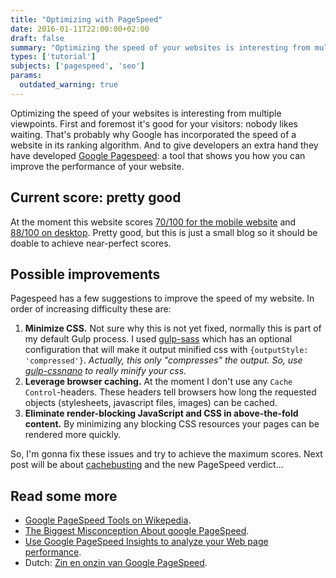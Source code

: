 ```yaml
---
title: "Optimizing with PageSpeed"
date: 2016-01-11T22:00:00+02:00
draft: false
summary: "Optimizing the speed of your websites is interesting from multiple viewpoints. First and foremost it's good for your visitors: nobody likes waiting. That's probably why Google has incorporated the speed of a website in its ranking algorithm. And to give developers an extra hand they have developed Google Pagespeed: a tool that shows you how you can improve the performance of your website."
types: ['tutorial']
subjects: ['pagespeed', 'seo']
params:
  outdated_warning: true
---
```


Optimizing the speed of your websites is interesting from multiple viewpoints. First and foremost it's good for your visitors: nobody likes waiting. That's probably why Google has incorporated the speed of a website in its ranking algorithm. And to give developers an extra hand they have developed [Google Pagespeed](https://developers.google.com/speed/pagespeed/insights/): a tool that shows you how you can improve the performance of your website.

## Current score: pretty good
At the moment this website scores [70/100 for the mobile website](https://developers.google.com/speed/pagespeed/insights/?url=http%3A%2F%2Fbarryvanveen.nl&tab=mobile) and [88/100 on desktop](https://developers.google.com/speed/pagespeed/insights/?url=http%3A%2F%2Fbarryvanveen.nl&tab=desktop). Pretty good, but this is just a small blog so it should be doable to achieve near-perfect scores.

## Possible improvements
Pagespeed has a few suggestions to improve the speed of my website. In order of increasing difficulty these are:

1. **Minimize CSS.**
   Not sure why this is not yet fixed, normally this is part of my default Gulp process. I used [gulp-sass](https://www.npmjs.com/package/gulp-sass) which has an optional configuration that will make it output minified css with `{outputStyle: 'compressed'}`.
   *Actually, this only "compresses" the output. So, use [gulp-cssnano](https://github.com/ben-eb/gulp-cssnano) to really minify your css.*
2. **Leverage browser caching.**
   At the moment I don't use any `Cache Control`-headers. These headers tell browsers how long the requested objects (stylesheets, javascript files, images) can be cached.
3. **Eliminate render-blocking JavaScript and CSS in above-the-fold content.**
   By minimizing any blocking CSS resources your pages can be rendered more quickly.

So, I'm gonna fix these issues and try to achieve the maximum scores. Next post will be about [cachebusting](http://curtistimson.co.uk/front-end-dev/what-is-cache-busting/) and the new PageSpeed verdict...

## Read some more
* [Google PageSpeed Tools on Wikepedia](https://en.wikipedia.org/wiki/Google_PageSpeed_Tools).
* [The Biggest Misconception About google PageSpeed](https://www.catchpoint.com/blog/google-pagespeed).
* [Use Google PageSpeed Insights to analyze your Web page performance](http://www.techrepublic.com/blog/google-in-the-enterprise/use-google-pagespeed-insights-to-analyze-your-web-page-performance/).
* Dutch: [Zin en onzin van Google PageSpeed](https://mediaweb.nl/blog/zin-en-onzin-van-google-pagespeed/).


